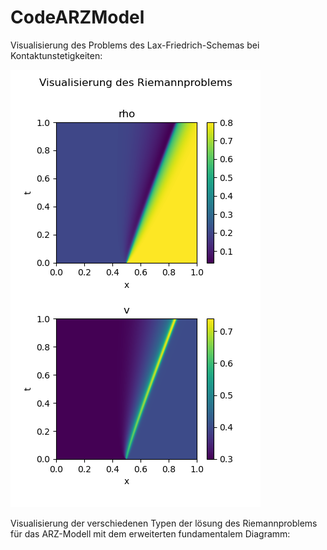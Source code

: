 # CodeARZModel
Visualisierung des Problems des Lax-Friedrich-Schemas bei Kontaktunstetigkeiten:

![Image](https://github.com/BernhardEisvogel/CodeARZModel/blob/main/Visualisierung%20des%20RiemannproblemsARZSIM.png)

Visualisierung der verschiedenen Typen der lösung des Riemannproblems für das ARZ-Modell mit dem erweiterten fundamentalem Diagramm:
